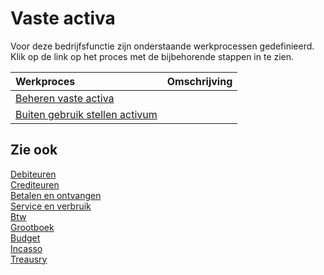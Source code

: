 # Vaste activa

Voor deze bedrijfsfunctie zijn onderstaande werkprocessen gedefinieerd. Klik op de link op het proces met de bijbehorende stappen in te zien.

Werkproces | Omschrijving
:--- | :---
[Beheren vaste activa](beheren-vaste-activa/) | 
[Buiten gebruik stellen activum](buiten-gebruik-stellen-activum/) | 

## Zie ook

[Debiteuren](debiteuren/)  
[Crediteuren](crediteuren/)  
[Betalen en ontvangen](betalen-en-ontvangen/)  
[Service en verbruik](service-en-verbruik/)  
[Btw](btw/)  
[Grootboek](grootboek/)  
[Budget](budget/)  
[Incasso](incasso/)  
[Treausry](treasury/)
